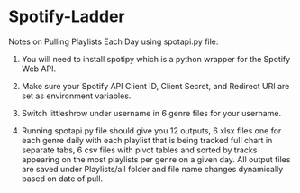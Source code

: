 # Spotify-Ladder

Notes on Pulling Playlists Each Day using spotapi.py file:

1) You will need to install spotipy which is a python wrapper for the Spotify Web API. 

2) Make sure your Spotify API Client ID, Client Secret, and Redirect URI are set as environment variables.

3) Switch littleshrow under username in 6 genre files for your username. 

4) Running spotapi.py file should give you 12 outputs, 6 xlsx files one for each genre daily with each playlist that is being tracked full chart in separate tabs, 6 csv files with pivot tables and sorted by tracks appearing on the most playlists per genre on a given day. All output files are saved under Playlists/all folder and file name changes dynamically based on date of pull. 
 
